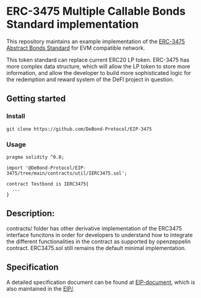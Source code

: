 ERC-3475 Multiple Callable Bonds Standard implementation
=============================================

This repository maintains an example implementation of the [ERC-3475 Abstract Bonds Standard](eips.ethereum.org/eip-3475) for EVM compatible network. 

This token standard can replace current ERC20 LP token. ERC-3475 has more complex data structure, which will allow the LP token to store more information, and allow the developer to build more sophisticated logic for the redemption and reward system of the DeFI project in question.

## Getting started

### Install

`git clone https://github.com/DeBond-Protocol/EIP-3475`

### Usage

```solidity
pragma solidity ^0.8;

import '@DeBond-Protocol/EIP-3475/tree/main/contracts/util/IERC3475.sol';

contract Testbond is IERC3475{
  ...
}
```
## Description:

contracts/ folder has other derivative implementation of the ERC3475 interface funcitons in order for developers to understand how to integrate the different functionalities in the contract as supported by openzeppelin contract. ERC3475.sol still remains the default  minimal implementation.
## Specification

A detailed specification document can be found at [EIP-document](eips.ethereum.org/eip-3475), which is also maintained in the [EIP/](EIPS/eip-3475.md).

